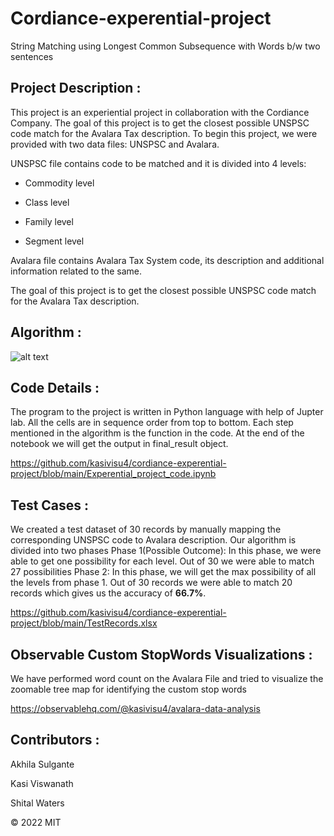 # Cordiance-experential-project

String Matching using Longest Common Subsequence with Words b/w two sentences

## Project Description :

This project is an experiential project in collaboration with the Cordiance Company. The goal of this project is to get the closest possible UNSPSC code match for the Avalara Tax description. To begin this project, we were provided with two data files: UNSPSC and Avalara.

UNSPSC file contains code to be matched and it is divided into 4 levels:

- Commodity level

- Class level

- Family level

- Segment level

Avalara file contains Avalara Tax System code, its description and additional information related to the same.

The goal of this project is to get the closest possible UNSPSC code match for the Avalara Tax description.

## Algorithm :

![alt text](https://github.com/kasivisu4/cordiance-experential-project/blob/main/Algorithm.png?raw=true)

## Code Details :

The program to the project is written in Python language with help of Jupter lab. All the cells are in sequence order from top to bottom. Each step mentioned in the algorithm is the function in the code. At the end of the notebook we will get the output in final_result object.

https://github.com/kasivisu4/cordiance-experential-project/blob/main/Experential_project_code.ipynb

## Test Cases :

We created a test dataset of 30 records by manually mapping the corresponding UNSPSC code to Avalara description. Our algorithm is divided into two phases
Phase 1(Possible Outcome): In this phase, we were able to get one possibility for each level. Out of 30 we were able to match 27 possibilities
Phase 2: In this phase, we will get the max possibility of all the levels from phase 1. Out of 30 records we were able to match 20 records which gives us the accuracy of **66.7%**.

https://github.com/kasivisu4/cordiance-experential-project/blob/main/TestRecords.xlsx

## Observable Custom StopWords Visualizations :

We have performed word count on the Avalara File and tried to visualize the zoomable tree map for identifying the custom stop words

https://observablehq.com/@kasivisu4/avalara-data-analysis

## Contributors :

Akhila Sulgante

Kasi Viswanath ![![](https://github.com/remarkablemark.png?size=50)](https://github.com/remarkablemark)

Shital Waters

© 2022 MIT
